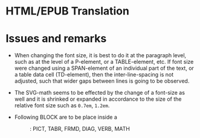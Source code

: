 # HTML/EPUB Translation


# Issues and remarks

- When changing the font size, it is best to do it
  at the paragraph level, such as at the level of a P-element,
  or a TABLE-element, etc. If font size were changed using
  a SPAN-element of an individual part of the text, or 
  a table data cell (TD-element), then the inter-line-spacing
  is not adjusted, such that wider gaps between lines is
  going to be observed.

- The SVG-math seems to be effected by the change of a font-size
  as well and it is shrinked or expanded in accordance to the 
  size of the relative font size such as `0.7em`, `1.2em`.

- Following BLOCK are to be place inside a <figure>: 
  PICT, TABR, FRMD, DIAG, VERB, MATH
